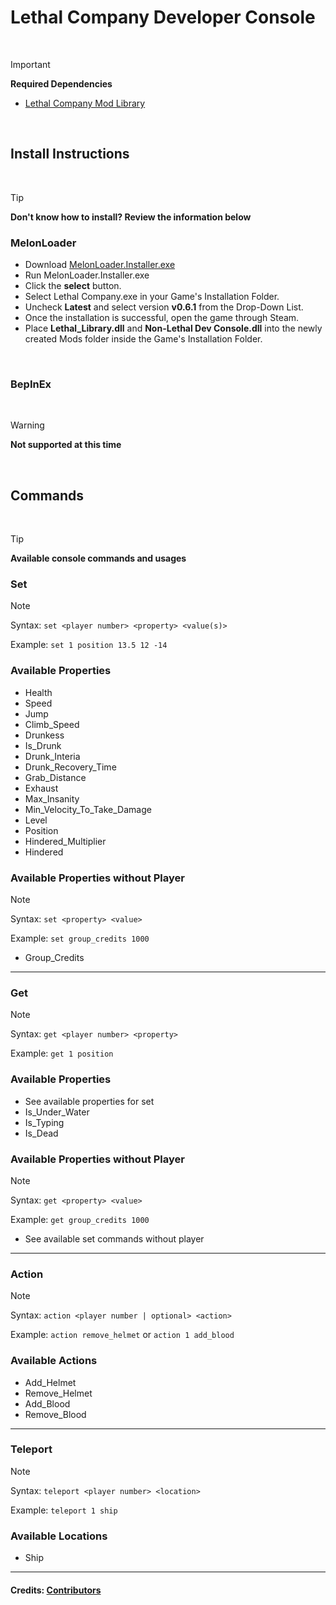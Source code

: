 # Lethal Company Developer Console

<br>

> [!IMPORTANT]
> **Required Dependencies**
> 
> - [Lethal Company Mod Library](https://github.com/Lillious/Lethal-Company-Mod-Library)

<br>

## Install Instructions

<br>

> [!TIP]
> **Don't know how to install? Review the information below**

### MelonLoader
- Download [MelonLoader.Installer.exe](https://github.com/LavaGang/MelonLoader/releases/latest)
- Run MelonLoader.Installer.exe
- Click the **select** button.
- Select Lethal Company.exe in your Game's Installation Folder.
- Uncheck **Latest** and select version **v0.6.1** from the Drop-Down List.
- Once the installation is successful, open the game through Steam.
- Place **Lethal_Library.dll** and **Non-Lethal Dev Console.dll** into the newly created Mods folder inside the Game's Installation Folder.

<br>

### BepInEx

<br>

> [!WARNING]
> **Not supported at this time**

<br>

## Commands

<br>

> [!TIP]
> **Available console commands and usages**

### Set
> [!NOTE]
> Syntax: ``set <player number> <property> <value(s)>``
> 
> Example: ``set 1 position 13.5 12 -14``

### Available Properties
- Health
- Speed
- Jump
- Climb_Speed
- Drunkess
- Is_Drunk
- Drunk_Interia
- Drunk_Recovery_Time
- Grab_Distance
- Exhaust
- Max_Insanity
- Min_Velocity_To_Take_Damage
- Level
- Position
- Hindered_Multiplier
- Hindered

### Available Properties without Player
> [!NOTE]
> Syntax: ``set <property> <value>``
> 
> Example: ``set group_credits 1000``
- Group_Credits

<hr>

### Get
> [!NOTE]
> Syntax: ``get <player number> <property>``
> 
> Example: ``get 1 position``

### Available Properties
- See available properties for set
- Is_Under_Water
- Is_Typing
- Is_Dead

### Available Properties without Player
> [!NOTE]
> Syntax: ``get <property> <value>``
> 
> Example: ``get group_credits 1000``
- See available set commands without player

<hr>

### Action
> [!NOTE]
> Syntax: ``action <player number | optional> <action>``
> 
> Example: ``action remove_helmet`` or ``action 1 add_blood``

### Available Actions
- Add_Helmet
- Remove_Helmet
- Add_Blood
- Remove_Blood

<hr>

### Teleport
> [!NOTE]
> Syntax: ``teleport <player number> <location>``
> 
> Example: ``teleport 1 ship``

### Available Locations
- Ship

<hr>

#### Credits: [Contributors](https://github.com/Lillious/Lethal-Company-Developer-Console/graphs/contributors)
